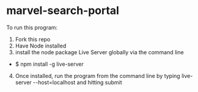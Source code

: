 # marvel-search-portal

To run this program: 

1. Fork this repo
2. Have Node installed 
3. install the node package Live Server globally via the command line
  - $ npm install -g live-server
4. Once installed, run the program from the command line by typing live-server --host=localhost and hitting submit


